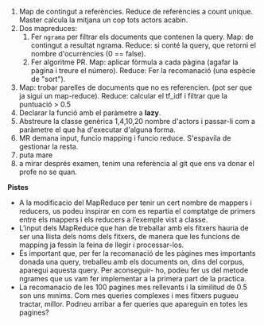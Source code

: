 1. Map de contingut a referències. Reduce de referències a count unique. Master calcula la mitjana un cop tots actors acabin.
2. Dos mapreduces:
   1. Fer `ngrama` per filtrar els documents que contenen la query. Map: de contingut a resultat ngrama. Reduce: si conté la query, que retorni el nombre d'ocurrències (0 == false).
   2. Fer algoritme PR. Map: aplicar fòrmula a cada pàgina (agafar la pàgina i treure el número). Reduce: Fer la recomanació (una espècie de "sort").
3. Map: trobar parelles de documents que no es referencien. (pot ser que ja sigui un map-reduce). Reduce: calcular el tf_idf i filtrar que la puntuació > 0.5
4. Declarar la funció amb el paràmetre a **lazy**.
5. Abstreure la classe genèrica 1,4,10,20 nombre d'actors i passar-li com a paràmetre el que ha d'executar d'alguna forma.
6. MR demana input, funcio mapping i funcio reduce. S'espavila de gestionar la resta.
7. puta mare
8. a mirar després examen, tenim una referència al git que ens va donar el profe no se quan.


**Pistes** 
- A la modificacio del MapReduce per tenir un cert nombre de mappers i reducers, us podeu
inspirar en com es repartia el comptatge de primers entre els mappers i els reducers a
l’exemple vist a classe. 
- L’input dels MapReduce que han de treballar amb els fitxers hauria de ser una llista dels
noms dels fitxers, de manera que les funcions de mapping ja fessin la feina de llegir i
processar-los. 
- És important que, per fer la recomanació de les pàgines mes importants donada una query,
treballeu amb els documents on, dins del corpus, aparegui aquesta query. Per aconseguir-
ho, podeu fer us del metode ngrames que us vam fer implementar a la primera part de la
practica. 
- La recomanacio de les 100 pagines mes rellevants i la similitud de 0.5 son uns mınims.
Com mes queries complexes i mes fitxers pugueu tractar, millor. Podrıeu arribar a fer
queries que apareguin en totes les pagines?